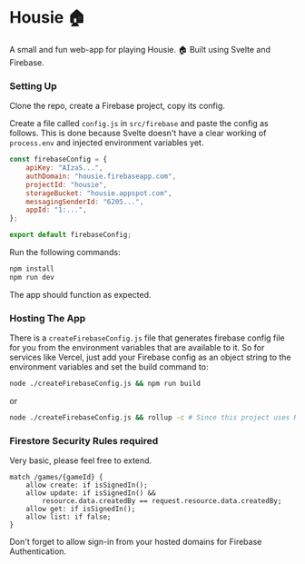 # Housie 🏠

A small and fun web-app for playing Housie. 🏠 Built using Svelte and Firebase.

### Setting Up

Clone the repo, create a Firebase project, copy its config.

Create a file called `config.js` in `src/firebase` and paste the config as follows. This is done because Svelte doesn't have a clear working of `process.env` and injected environment variables yet.

```javascript
const firebaseConfig = {
	apiKey: "AIzaS...",
	authDomain: "housie.firebaseapp.com",
	projectId: "housie",
	storageBucket: "housie.appspot.com",
	messagingSenderId: "6205...",
	appId: "1:...",
};

export default firebaseConfig;
```

Run the following commands:

```bash
npm install
npm run dev
```

The app should function as expected.

### Hosting The App

There is a `createFirebaseConfig.js` file that generates firebase config file for you from the environment variables that are available to it. So for services like Vercel, just add your Firebase config as an object string to the environment variables and set the build command to:

```bash
node ./createFirebaseConfig.js && npm run build
```

or

```bash
node ./createFirebaseConfig.js && rollup -c	# Since this project uses Rollup with Svelte
```

### Firestore Security Rules required

Very basic, please feel free to extend.

```
match /games/{gameId} {
    allow create: if isSignedIn();
    allow update: if isSignedIn() &&
        resource.data.createdBy == request.resource.data.createdBy;
    allow get: if isSignedIn();
    allow list: if false;
}
```

Don't forget to allow sign-in from your hosted domains for Firebase Authentication.
